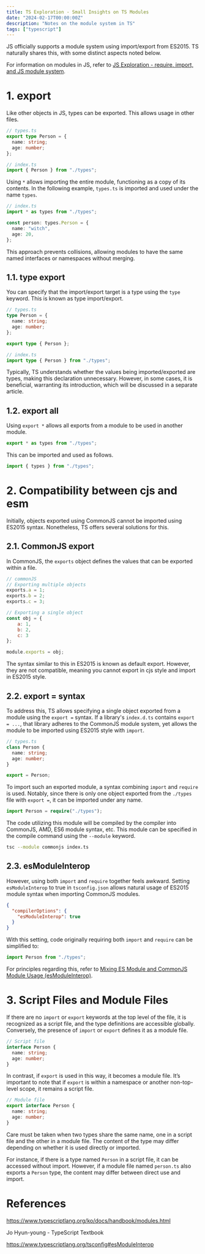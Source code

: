 ```yaml
---
title: TS Exploration - Small Insights on TS Modules
date: "2024-02-17T00:00:00Z"
description: "Notes on the module system in TS"
tags: ["typescript"]
---
```


JS officially supports a module system using import/export from ES2015. TS naturally shares this, with some distinct aspects noted below.

For information on modules in JS, refer to [JS Exploration - require, import, and JS module system](https://witch.work/posts/import-and-require).

# 1. export

Like other objects in JS, types can be exported. This allows usage in other files.

```ts
// types.ts
export type Person = {
  name: string;
  age: number;
};
```

```ts
// index.ts
import { Person } from "./types";
```

Using `*` allows importing the entire module, functioning as a copy of its contents. In the following example, `types.ts` is imported and used under the name `types`.

```ts
// index.ts
import * as types from "./types";

const person: types.Person = {
  name: "witch",
  age: 20,
};
```

This approach prevents collisions, allowing modules to have the same named interfaces or namespaces without merging.

## 1.1. type export

You can specify that the import/export target is a type using the `type` keyword. This is known as type import/export.

```ts
// types.ts
type Person = {
  name: string;
  age: number;
};

export type { Person };
```

```ts
// index.ts
import type { Person } from "./types";
```

Typically, TS understands whether the values being imported/exported are types, making this declaration unnecessary. However, in some cases, it is beneficial, warranting its introduction, which will be discussed in a separate article.

## 1.2. export all

Using `export *` allows all exports from a module to be used in another module.

```ts
export * as types from "./types";
```

This can be imported and used as follows.

```ts
import { types } from "./types";
```

# 2. Compatibility between cjs and esm

Initially, objects exported using CommonJS cannot be imported using ES2015 syntax. Nonetheless, TS offers several solutions for this.

## 2.1. CommonJS export

In CommonJS, the `exports` object defines the values that can be exported within a file.

```js
// commonJS
// Exporting multiple objects
exports.a = 1;
exports.b = 2;
exports.c = 3;

// Exporting a single object
const obj = {
    a: 1,
    b: 2,
    c: 3
};

module.exports = obj;
```

The syntax similar to this in ES2015 is known as default export. However, they are not compatible, meaning you cannot export in cjs style and import in ES2015 style.

## 2.2. export = syntax

To address this, TS allows specifying a single object exported from a module using the `export =` syntax. If a library's `index.d.ts` contains `export = ...`, that library adheres to the CommonJS module system, yet allows the module to be imported using ES2015 style with `import`.

```ts
// types.ts
class Person {
  name: string;
  age: number;
}

export = Person;
```

To import such an exported module, a syntax combining `import` and `require` is used. Notably, since there is only one object exported from the `./types` file with `export =`, it can be imported under any name.

```ts
import Person = require("./types");
```

The code utilizing this module will be compiled by the compiler into CommonJS, AMD, ES6 module syntax, etc. This module can be specified in the compile command using the `--module` keyword.

```bash
tsc --module commonjs index.ts
```

## 2.3. esModuleInterop

However, using both `import` and `require` together feels awkward. Setting `esModuleInterop` to true in `tsconfig.json` allows natural usage of ES2015 module syntax when importing CommonJS modules.

```json
{
  "compilerOptions": {
    "esModuleInterop": true
  }
}
```

With this setting, code originally requiring both `import` and `require` can be simplified to:

```ts
import Person from "./types";
```

For principles regarding this, refer to [Mixing ES Module and CommonJS Module Usage (esModuleInterop)](https://simsimjae.medium.com/es%EB%AA%A8%EB%93%88%EB%B0%A9%EC%8B%9D%EA%B3%BC-commonjs-%EB%AA%A8%EB%93%88-%EB%B0%A9%EC%8B%9D%EC%9D%84-%EC%84%9B%EC%96%B4-%EC%82%AC%EC%9A%A9%ED%95%98%EA%B8%B0-esmoduleinterop-65529471948e).

# 3. Script Files and Module Files

If there are no `import` or `export` keywords at the top level of the file, it is recognized as a script file, and the type definitions are accessible globally. Conversely, the presence of `import` or `export` defines it as a module file.

```ts
// Script file
interface Person {
  name: string;
  age: number;
}
```

In contrast, if `export` is used in this way, it becomes a module file. It’s important to note that if `export` is within a namespace or another non-top-level scope, it remains a script file.

```ts
// Module file
export interface Person {
  name: string;
  age: number;
}
```

Care must be taken when two types share the same name, one in a script file and the other in a module file. The content of the type may differ depending on whether it is used directly or imported.

For instance, if there is a type named `Person` in a script file, it can be accessed without import. However, if a module file named `person.ts` also exports a `Person` type, the content may differ between direct use and import.

# References

https://www.typescriptlang.org/ko/docs/handbook/modules.html

Jo Hyun-young - TypeScript Textbook

https://www.typescriptlang.org/tsconfig#esModuleInterop